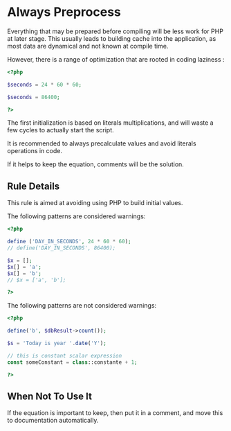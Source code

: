 <!-- Performances -->
# Always Preprocess

Everything that may be prepared before compiling will be less work for PHP at later stage. This usually leads to building cache into the application, as most data are dynamical and not known at compile time.

However, there is a range of optimization that are rooted in coding laziness : 

```php
<?php

$seconds = 24 * 60 * 60;

$seconds = 86400;

?>
```

The first initialization is based on literals multiplications, and will waste a few cycles to actually start the script. 

It is recommended to always precalculate values and avoid literals operations in code.

If it helps to keep the equation, comments will be the solution.

## Rule Details

This rule is aimed at avoiding using PHP to build initial values.

The following patterns are considered warnings:

```php
<?php

define ('DAY_IN_SECONDS', 24 * 60 * 60);
// define('DAY_IN_SECONDS', 86400);

$x = [];
$x[] = 'a';
$x[] = 'b';
// $x = ['a', 'b'];

?>
```

The following patterns are not considered warnings:

```php
<?php

define('b', $dbResult->count());

$s = 'Today is year '.date('Y');

// this is constant scalar expression
const someConstant = class::constante + 1;

?>
```

## When Not To Use It
If the equation is important to keep, then put it in a comment, and move this to documentation automatically. 


